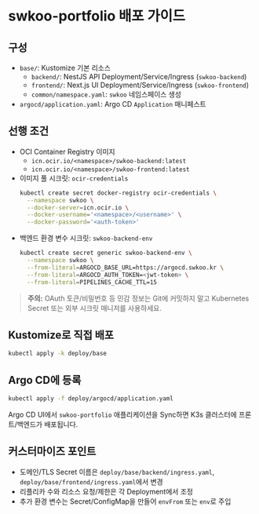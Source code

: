 # swkoo-portfolio 배포 가이드

## 구성
- `base/`: Kustomize 기본 리소스
  - `backend/`: NestJS API Deployment/Service/Ingress (`swkoo-backend`)
  - `frontend/`: Next.js UI Deployment/Service/Ingress (`swkoo-frontend`)
  - `common/namespace.yaml`: `swkoo` 네임스페이스 생성
- `argocd/application.yaml`: Argo CD `Application` 매니페스트

## 선행 조건
- OCI Container Registry 이미지
  - `icn.ocir.io/<namespace>/swkoo-backend:latest`
  - `icn.ocir.io/<namespace>/swkoo-frontend:latest`
- 이미지 풀 시크릿: `ocir-credentials`
  ```bash
  kubectl create secret docker-registry ocir-credentials \
    --namespace swkoo \
    --docker-server=icn.ocir.io \
    --docker-username='<namespace>/<username>' \
    --docker-password='<auth-token>'
  ```
- 백엔드 환경 변수 시크릿: `swkoo-backend-env`
  ```bash
  kubectl create secret generic swkoo-backend-env \
    --namespace swkoo \
    --from-literal=ARGOCD_BASE_URL=https://argocd.swkoo.kr \
    --from-literal=ARGOCD_AUTH_TOKEN=<jwt-token> \
    --from-literal=PIPELINES_CACHE_TTL=15
  ```

> **주의:** OAuth 토큰/비밀번호 등 민감 정보는 Git에 커밋하지 말고 Kubernetes Secret 또는 외부 시크릿 매니저를 사용하세요.

## Kustomize로 직접 배포
```bash
kubectl apply -k deploy/base
```

## Argo CD에 등록
```bash
kubectl apply -f deploy/argocd/application.yaml
```

Argo CD UI에서 `swkoo-portfolio` 애플리케이션을 Sync하면 K3s 클러스터에 프론트/백엔드가 배포됩니다.

## 커스터마이즈 포인트
- 도메인/TLS Secret 이름은 `deploy/base/backend/ingress.yaml`, `deploy/base/frontend/ingress.yaml`에서 변경
- 리플리카 수와 리소스 요청/제한은 각 Deployment에서 조정
- 추가 환경 변수는 Secret/ConfigMap을 만들어 `envFrom` 또는 `env`로 주입
